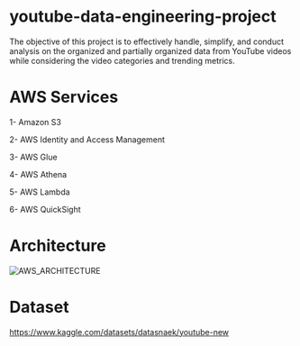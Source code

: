 # youtube-data-engineering-project
The objective of this project is to effectively handle, simplify, and conduct analysis on the organized and partially organized data from YouTube videos while considering the video categories and trending metrics.
#  AWS Services 
1- Amazon S3 

2- AWS Identity and Access Management 

3- AWS Glue 

4- AWS Athena

5- AWS Lambda 

6- AWS QuickSight 

# Architecture
![AWS_ARCHITECTURE](https://github.com/Burhan1039/youtube-data-engineering-project/assets/83093158/29806969-ccd5-4588-b3e0-fb8e1b5bd32d)
# Dataset 
https://www.kaggle.com/datasets/datasnaek/youtube-new


